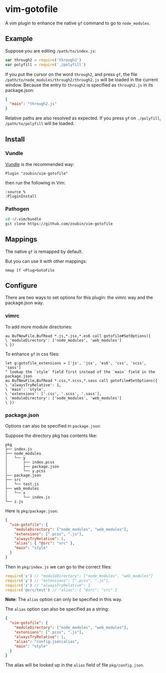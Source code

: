 # vim-gotofile
A vim plugin to enhance the native `gf` command to go to `node_modules`.

## Example
Suppose you are editing `/path/to/index.js`:

```js
var through2 = require('through2')
var polyfill = require('./polyfill')

```

If you put the cursor on the word `through2`,
and press `gf`, the file `/path/to/node_modules/through2/through2.js` will be loaded in the current window.
Because the entry to `through2` is specified as `through2.js` in its package.json:
```json
{
  "main": "through2.js"
}

```

Relative paths are also resolved as expected.
If you press `gf` on `./polyfill`, `/path/to/polyfill` will be loaded.

## Install

### Vundle
[Vundle](https://github.com/VundleVim/Vundle.vim) is the recommended way:

```vim
Plugin "zoubin/vim-gotofile"

```

then run the following in Vim:

```vim
:source %
:PluginInstall

```

### Pathogen
```bash
cd ~/.vim/bundle
git clone https://github.com/zoubin/vim-gotofile

```

## Mappings
The native `gf` is remapped by default.

But you can use it with other mappings:

```vim
nmap [f <Plug>GotoFile

```

## Configure
There are two ways to set options for this plugin: the vimrc way and the package.json way.

### vimrc

To add more module directories:
```vim
au BufNewFile,BufRead *.js,*.jsx,*.es6 call gotofile#SetOptions({
\ 'moduleDirectory': ['node_modules', 'web_modules']
\ })

```

To enhance `gf` in css files:
```vim
let g:gotofile_extensions = ['js', 'jsx', 'es6', 'css', 'scss', 'sass']
" lookup the `style` field first instead of the `main` field in the package.json
au BufNewFile,BufRead *.css,*.scss,*.sass call gotofile#SetOptions({
\ 'alwaysTryRelative': 1,
\ 'main': 'style',
\ 'extensions': ['.css', '.scss', '.sass'],
\ 'moduleDirectory': ['node_modules', 'web_modules']
\ })

```

### package.json
Options can also be specified in `package.json`:

Suppose the directory pkg has contents like:

```
pkg
├── index.js
├── node_modules
│   └── y
│       ├── index.pcss
│       ├── package.json
│       └── y.pcss
├── package.json
├── src
│   └── test.js
├── web_modules
│   └── x
│       └── index.js
└── z.js

```

Here is `pkg/package.json`:

```json
{
  "vim-gotofile": {
    "moduleDirectory": ["node_modules", "web_modules"],
    "extensions": [".pcss", ".js"],
    "alwaysTryRelative": 1,
    "alias": { "@src": "src" },
    "main": "style"
  }
}

```

Then in `pkg/index.js` we can go to the correct files:
```js
require('x') // "moduleDirectory": ["node_modules", "web_modules"]
require('y') // "extensions": [".pcss", ".js"],
require('z') // "alwaysTryRelative": 1
require('@src/test') // "alias": { "@src": "src" }

```

**Note**: The `alias` option can only be specified in this way.

The `alias` option can also be specified as a string:

```json
{
  "vim-gotofile": {
    "moduleDirectory": ["node_modules", "web_modules"],
    "extensions": [".pcss", ".js"],
    "alwaysTryRelative": 1,
    "alias": "config.json|alias",
    "main": "style"
  }
}

```

The alias will be looked up in the `alias` field of file `pkg/config.json`.


